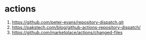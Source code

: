 # actions
1. https://github.com/peter-evans/repository-dispatch.git
2. https://pakstech.com/blog/github-actions-repository-dispatch/
3. https://github.com/marketplace/actions/changed-files
